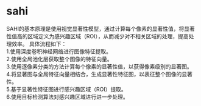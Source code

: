 # sahi
SAHI的基本原理是使用视觉显著性模型，通过计算每个像素的显著性值，将显著性值高的区域定义为感兴趣区域（ROI），从而减少对不相关区域的处理，提高处理效率。
具体流程如下：\
1.使用深度卷积神经网络进行图像特征提取。\
2.使用全局池化层获取整个图像的特征向量。\
3.使用逐像素分类的方法计算每个像素的显著性值，以获得像素级别的显著图。\
4.将显著图与全局特征向量相结合，生成显著性特征图，以表征整个图像的显著性。\
5.基于显著性特征图进行感兴趣区域（ROI）提取。\
6.使用目标检测算法对感兴趣区域进行进一步处理。


